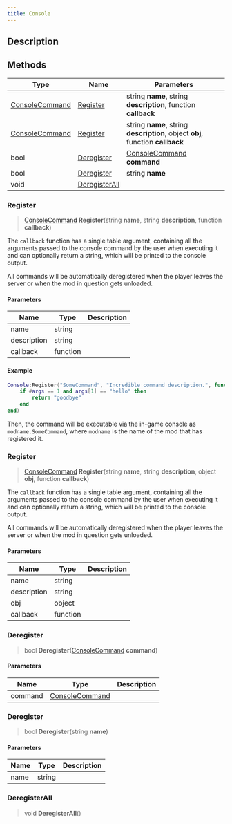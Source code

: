 ```yaml
---
title: Console
---
```

## Description

## Methods

| Type                                                  | Name                         | Parameters                                                                     |
| ----------------------------------------------------- | ---------------------------- | ------------------------------------------------------------------------------ |
| [ConsoleCommand](/vext/ref/cls/clt/consolecommand) | [Register](#register)        | string **name**, string **description**, function **callback**                 |
| [ConsoleCommand](/vext/ref/cls/clt/consolecommand) | [Register](#register)        | string **name**, string **description**, object **obj**, function **callback** |
| bool                                                  | [Deregister](#deregister)    | [ConsoleCommand](/vext/ref/cls/clt/consolecommand) **command**              |
| bool                                                  | [Deregister](#deregister)    | string **name**                                                                |
| void                                                  | [DeregisterAll](#deregister) |                                                                                |

### Register

> [ConsoleCommand](/vext/ref/cls/clt/consolecommand) **Register**(string **name**, string **description**, function **callback**)

The `callback` function has a single table argument, containing all the arguments passed to the console command by the user when executing it and can optionally return a string, which will be printed to the console output.

All commands will be automatically deregistered when the player leaves the server or when the mod in question gets unloaded.

#### Parameters

| Name        | Type     | Description |
| ----------- | -------- | ----------- |
| name        | string   |             |
| description | string   |             |
| callback    | function |             |

#### Example

``` lua
Console:Register("SomeCommand", "Incredible command description.", function(args)
    if #args == 1 and args[1] == "hello" then
        return "goodbye"
    end
end)
```

Then, the command will be executable via the in-game console as `modname.SomeCommand`, where `modname` is the name of the mod that has registered it.

### Register

> [ConsoleCommand](/vext/ref/cls/clt/consolecommand) **Register**(string **name**, string **description**, object **obj**, function **callback**)

The `callback` function has a single table argument, containing all the arguments passed to the console command by the user when executing it and can optionally return a string, which will be printed to the console output.

All commands will be automatically deregistered when the player leaves the server or when the mod in question gets unloaded.

#### Parameters

| Name        | Type     | Description |
| ----------- | -------- | ----------- |
| name        | string   |             |
| description | string   |             |
| obj         | object   |             |
| callback    | function |             |

### Deregister

> bool **Deregister**([ConsoleCommand](/vext/ref/cls/clt/consolecommand) **command**)

#### Parameters

| Name    | Type                                                  | Description |
| ------- | ----------------------------------------------------- | ----------- |
| command | [ConsoleCommand](/vext/ref/cls/clt/consolecommand) |             |

### Deregister

> bool **Deregister**(string **name**)

#### Parameters

| Name | Type   | Description |
| ---- | ------ | ----------- |
| name | string |             |

### DeregisterAll

> void **DeregisterAll**()

